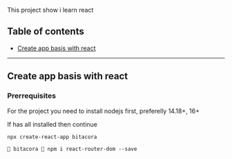 This project show i learn react

## Table of contents

- [Create app basis with react](#Create-app-basis-with-react)

-------------------------------------------------------------------------

## Create app basis with react

### Prerrequisites
For the project you need to install nodejs first, preferelly 14.18+, 16+

If has all installed then continue

```shell
npx create-react-app bitacora
```

```shell
 bitacora  npm i react-router-dom --save
```